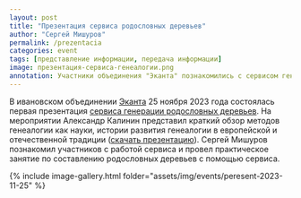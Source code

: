 ```yaml
---
layout: post
title: "Презентация сервиса родословных деревьев"
author: "Сергей Мишуров"
permalink: /prezentacia
categories: event
tags: [представление информации, передача информации]
image: презентация-сервиса-генеалогии.png
annotation: Участники объединения "Эканта" познакомились с сервисом генерации родословных дереьвев 
---
```



В ивановском объединении [Эканта](https://vk.com/union_ekanta) 25 ноября 2023 года состоялась первая презентация [сервиса генерации родословных деревьев](https://gen.lipers24.ru/).
На мероприятии Александр Калинин представил краткий обзор методов генеалогии как науки, истории развития генеалогии в европейской и отечественной традиции ([скачать презентацию](assets/files/Сервис_генерации_родословных_деревьев.pdf)). Сергей Мишуров познакомил участников с работой сервиса и провел практическое занятие по составлению родословных деревьев с помощью сервиса.

{% include image-gallery.html folder="assets/img/events/peresent-2023-11-25" %}
